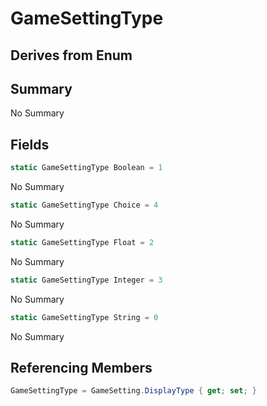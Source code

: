 # GameSettingType

## Derives from Enum

## Summary

No Summary
## Fields

```c#
static GameSettingType Boolean = 1
```
No Summary
```c#
static GameSettingType Choice = 4
```
No Summary
```c#
static GameSettingType Float = 2
```
No Summary
```c#
static GameSettingType Integer = 3
```
No Summary
```c#
static GameSettingType String = 0
```
No Summary
## Referencing Members

```c#
GameSettingType = GameSetting.DisplayType { get; set; } 
```
